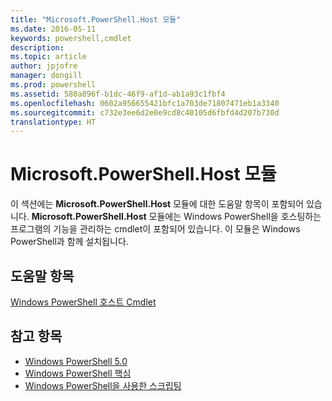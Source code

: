 ```yaml
---
title: "Microsoft.PowerShell.Host 모듈"
ms.date: 2016-05-11
keywords: powershell,cmdlet
description: 
ms.topic: article
author: jpjofre
manager: dongill
ms.prod: powershell
ms.assetid: 580a896f-b1dc-46f9-af1d-ab1a93c1fbf4
ms.openlocfilehash: 0602a956655421bfc1a703de71807471eb1a3340
ms.sourcegitcommit: c732e3ee6d2e0e9cd8c40105d6fbfd4d207b730d
translationtype: HT
---
```

# <a name="microsoftpowershellhost-module"></a>Microsoft.PowerShell.Host 모듈
이 섹션에는 **Microsoft.PowerShell.Host** 모듈에 대한 도움말 항목이 포함되어 있습니다. **Microsoft.PowerShell.Host** 모듈에는 Windows PowerShell을 호스팅하는 프로그램의 기능을 관리하는 cmdlet이 포함되어 있습니다. 이 모듈은 Windows PowerShell과 함께 설치됩니다.

## <a name="help-topics"></a>도움말 항목
[Windows PowerShell 호스트 Cmdlet](http://go.microsoft.com/fwlink/?LinkID=245859)

## <a name="see-also"></a>참고 항목
- [Windows PowerShell 5.0](Windows-PowerShell-5.0.md)
- [Windows PowerShell 핵심](https://technet.microsoft.com/en-us/library/4b75f1e4-f327-48f3-92ab-bf5435094d41)
- [Windows PowerShell을 사용한 스크립팅](../../getting-started/fundamental/Scripting-with-Windows-PowerShell.md)


